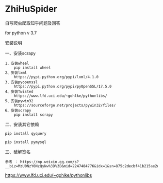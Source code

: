 # ZhiHuSpider
自写爬虫爬取知乎问题及回答   

for python v 3.7


安装说明

一、安装scrapy

    1、安装wheel
        pip install wheel
    2、安装lxml
        https://pypi.python.org/pypi/lxml/4.1.0
    3、安装pyopenssl
        https://pypi.python.org/pypi/pyOpenSSL/17.5.0
    4、安装Twisted
        https://www.lfd.uci.edu/~gohlke/pythonlibs/
    5、安装pywin32
        https://sourceforge.net/projects/pywin32/files/
    6、安装scrapy
        pip install scrapy
        
二、安装其它依赖

    pip install qyquery
    
    pip install pymysql
    
三、破解签名
    
    参考 ： https://mp.weixin.qq.com/s?__biz=MzU0NzY0NzQyNw%3D%3D&mid=2247484776&idx=1&sn=875c2decbf41b215ae2d564432ea89e6&chksm=fb4a7fc4cc3df6d2046eaaabed115e18daa4208eefccc0e86e3b02b073432e231cf0bd87cdad&xtrack=1&scene=0&subscene=131&clicktime=1550805130&ascene=7&d=
    
    
https://www.lfd.uci.edu/~gohlke/pythonlibs

